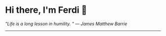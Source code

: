 <h1>Hi there, I'm Ferdi 👋</h1>

<p><em>
  "Life is a long lesson in humility. " — James Matthew Barrie
</em></p>

---
